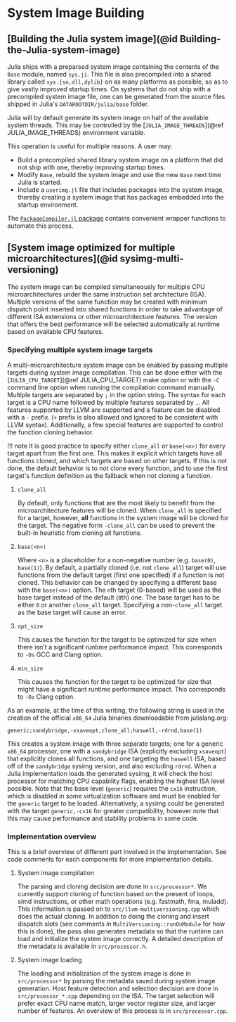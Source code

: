 # System Image Building

## [Building the Julia system image](@id Building-the-Julia-system-image)

Julia ships with a preparsed system image containing the contents of the `Base` module, named `sys.ji`.  This file is also precompiled into a shared library called `sys.{so,dll,dylib}` on as many platforms as possible, so as to give vastly improved startup times.  On systems that do not ship with a precompiled system image file, one can be generated from the source files shipped in Julia's `DATAROOTDIR/julia/base` folder.

Julia will by default generate its system image on half of the available system threads. This may be controlled by the [`JULIA_IMAGE_THREADS`](@ref JULIA_IMAGE_THREADS) environment variable.

This operation is useful for multiple reasons.  A user may:

  * Build a precompiled shared library system image on a platform that did not ship with one, thereby improving startup times.
  * Modify `Base`, rebuild the system image and use the new `Base` next time Julia is started.
  * Include a `userimg.jl` file that includes packages into the system image, thereby creating a system image that has packages embedded into the startup environment.

The [`PackageCompiler.jl` package](https://github.com/JuliaLang/PackageCompiler.jl) contains convenient wrapper functions to automate this process.

## [System image optimized for multiple microarchitectures](@id sysimg-multi-versioning)

The system image can be compiled simultaneously for multiple CPU microarchitectures under the same instruction set architecture (ISA). Multiple versions of the same function may be created with minimum dispatch point inserted into shared functions in order to take advantage of different ISA extensions or other microarchitecture features. The version that offers the best performance will be selected automatically at runtime based on available CPU features.

### Specifying multiple system image targets

A multi-microarchitecture system image can be enabled by passing multiple targets during system image compilation. This can be done either with the [`JULIA_CPU_TARGET`](@ref JULIA_CPU_TARGET) make option or with the `-C` command line option when running the compilation command manually. Multiple targets are separated by `;` in the option string. The syntax for each target is a CPU name followed by multiple features separated by `,`. All features supported by LLVM are supported and a feature can be disabled with a `-` prefix. (`+` prefix is also allowed and ignored to be consistent with LLVM syntax). Additionally, a few special features are supported to control the function cloning behavior.

!!! note
    It is good practice to specify either `clone_all` or `base(<n>)` for every target apart from the first one. This makes it explicit which targets have all functions cloned, and which targets are based on other targets. If this is not done, the default behavior is to not clone every function, and to use the first target's function definition as the fallback when not cloning a function.


1. `clone_all`

    By default, only functions that are the most likely to benefit from  the microarchitecture features will be cloned.  When `clone_all` is specified for a target, however,  **all** functions in the system image will be cloned for the target.  The negative form `-clone_all` can be used to prevent the built-in  heuristic from cloning all functions.
2. `base(<n>)`

    Where `<n>` is a placeholder for a non-negative number (e.g. `base(0)`, `base(1)`).  By default, a partially cloned (i.e. not `clone_all`) target will use functions  from the default target (first one specified) if a function is not cloned.  This behavior can be changed by specifying a different base with the `base(<n>)` option.  The `n`th target (0-based) will be used as the base target instead of the default (`0`th) one.  The base target has to be either `0` or another `clone_all` target.  Specifying a non-`clone_all` target as the base target will cause an error.
3. `opt_size`

    This causes the function for the target to be optimized for size when there isn't a significant  runtime performance impact. This corresponds to `-Os` GCC and Clang option.
4. `min_size`

    This causes the function for the target to be optimized for size that might have  a significant runtime performance impact. This corresponds to `-Oz` Clang option.

As an example, at the time of this writing, the following string is used in the creation of the official `x86_64` Julia binaries downloadable from julialang.org:

```
generic;sandybridge,-xsaveopt,clone_all;haswell,-rdrnd,base(1)
```

This creates a system image with three separate targets; one for a generic `x86_64` processor, one with a `sandybridge` ISA (explicitly excluding `xsaveopt`) that explicitly clones all functions, and one targeting the `haswell` ISA, based off of the `sandybridge` sysimg version, and also excluding `rdrnd`.  When a Julia implementation loads the generated sysimg, it will check the host processor for matching CPU capability flags, enabling the highest ISA level possible.  Note that the base level (`generic`) requires the `cx16` instruction, which is disabled in some virtualization software and must be enabled for the `generic` target to be loaded.  Alternatively, a sysimg could be generated with the target `generic,-cx16` for greater compatibility, however note that this may cause performance and stability problems in some code.

### Implementation overview

This is a brief overview of different part involved in the implementation. See code comments for each components for more implementation details.

1. System image compilation

    The parsing and cloning decision are done in `src/processor*`.  We currently support cloning of function based on the present of loops, simd instructions,  or other math operations (e.g. fastmath, fma, muladd).  This information is passed on to `src/llvm-multiversioning.cpp` which does the actual cloning.  In addition to doing the cloning and insert dispatch slots  (see comments in `MultiVersioning::runOnModule` for how this is done),  the pass also generates metadata so that the runtime can load and initialize the  system image correctly.  A detailed description of the metadata is available in `src/processor.h`.
2. System image loading

    The loading and initialization of the system image is done in `src/processor*` by  parsing the metadata saved during system image generation.  Host feature detection and selection decision are done in `src/processor_*.cpp`  depending on the ISA. The target selection will prefer exact CPU name match,  larger vector register size, and larger number of features.  An overview of this process is in `src/processor.cpp`.
